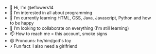 - 👋 Hi, I’m @eflowers14
- 👀 I’m interested in all about programming     
- 🌱 I’m currently learning HTML, CSS, Java, Javascript, Python and how to be happy
- 💞️ I’m looking to collaborate on everything (I'm still learning)
- 📫 How to reach me = this account, smoke signs
- 😄 Pronouns: he/him/god's toy
- ⚡ Fun fact: I also need a girlfriend
